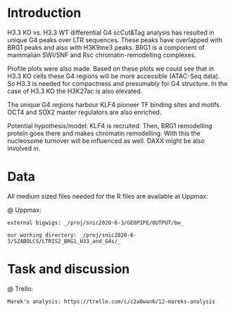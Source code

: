 # Introduction
H3.3 KO vs. H3.3 WT differential G4 scCut&Tag analysis has resulted in unique G4 peaks over LTR sequences.
These peaks have overlapped with BRG1 peaks and also with H3K9me3 peaks. BRG1 is a component of mammalian SWI/SNF and Rsc chromatin-remodelling complexes.

Profile plots were also made. Based on these plots we could see that in H3.3 KO cells these G4 regions will be more accessible (ATAC-Seq data). So H3.3 is needed for compactness and presumably for G4 structure. In the case of H3.3 KO the H3K27ac is also elevated.

The unique G4 regions harbour KLF4 pioneer TF binding sites and motifs. OCT4 and SOX2 master regulators are also enriched.

Potential hypothesis/model: KLF4 is recruited. Then, BRG1 remodelling protein goes there and makes chromatin remodelling. With this the nucleosome turnover will be influenced as well. DAXX might be also involved in.

# Data
All medium sized files needed for the R files are available at Uppmax: 
  
  @ Uppmax:
    
    external bigwigs: _/proj/snic2020-6-3/GEOPIPE/OUTPUT/bw_
    
    our working directory: _/proj/snic2020-6-3/SZABOLCS/LTRIS2_BRG1_H33_and_G4s/_

# Task and discussion
   
   @ Trello: 
    
    Marek's analysis: https://trello.com/c/c2a0wan6/12-mareks-analysis

